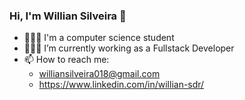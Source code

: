 ### Hi, I'm Willian Silveira 👋

- 👨🏽‍🎓 I'm a computer science student
- 🧑🏽‍💻 I’m currently working as a Fullstack Developer
- 📫 How to reach me: 
  - williansilveira018@gmail.com
  - https://www.linkedin.com/in/willian-sdr/
   
###
